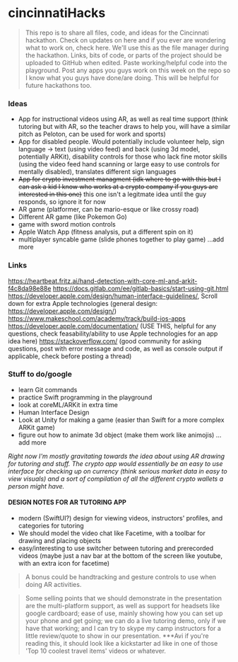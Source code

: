 # cincinnatiHacks

> This repo is to share all files, code, and ideas for the Cincinnati hackathon. Check on updates on here and if you ever are wondering what to work on, check here. We'll use this as the file manager during the hackathon. Links, bits of code, or parts of the project should be uploaded to GitHub when edited. Paste working/helpful code into the playground. Post any apps you guys work on this week on the repo so I know what you guys have done/are doing. This will be helpful for future hackathons too.

### Ideas
 - App for instructional videos using AR, as well as real time support (think tutoring but with AR, so the teacher draws to help you, will have a similar pitch as Peloton, can be used for work and sports)
 - App for disabled people. Would potentially include volunteer help, sign language -> text (using video feed) and back (using 3d model, potentially ARKit), disability controls for those who lack fine motor skills (using the video feed hand scanning or large easy to use controls for mentally disabled), translates different sign languages
 - ~~App for crypto investment managment (idk where to go with this but I can ask a kid I know who works at a crypto company if you guys are interested in this one)~~ this one isn't a legitmate idea until the guy responds, so ignore it for now
 - AR game (platformer, can be mario-esque or like crossy road)
 - Different AR game (like Pokemon Go)
 - game with sword motion controls
 - Apple Watch App (fitness analysis, put a different spin on it)
 - multiplayer syncable game (slide phones together to play game)
 ...add more

### Links

https://heartbeat.fritz.ai/hand-detection-with-core-ml-and-arkit-f4c8da98e88e
https://docs.gitlab.com/ee/gitlab-basics/start-using-git.html
https://developer.apple.com/design/human-interface-guidelines/, Scroll down for extra Apple technologies (general design: https://developer.apple.com/design/)
https://www.makeschool.com/academy/track/build-ios-apps
https://developer.apple.com/documentation/ (USE THIS, helpful for any questions, check feasability/ability to use Apple technologies for an app idea here)
https://stackoverflow.com/ (good community for asking questions, post with error message and code, as well as console output if applicable, check before posting a thread)

### Stuff to do/google
 - learn Git commands
 - practice Swift programming in the playground
 - look at coreML/ARKit in extra time
 - Human Interface Design
 - Look at Unity for making a game (easier than Swift for a more complex ARKit game)
 - figure out how to animate 3d object (make them work like animojis)
... add more

_Right now I'm mostly gravitating towards the idea about using AR drawing for tutoring and stuff. The crypto app would essentially be an easy to use interface for checking up on currency (think serious market data in easy to view visuals) and a sort of compilation of all the different crypto wallets a person might have._
#### DESIGN NOTES FOR AR TUTORING APP
- modern (SwiftUI?) design for viewing videos, instructors' profiles, and categories for tutoring
- We should model the video chat like Facetime, with a toolbar for drawing and placing objects
- easy/interesting to use switcher between tutoring and prerecorded videos (maybe just a nav bar at the bottom of the screen like youtube, with an extra icon for facetime)
> A bonus could be handtracking and gesture controls to use when doing AR activities.

> Some selling points that we should demonstrate in the presentation are the multi-platform support, as well as support for headsets like google cardboard; ease of use, mainly showing how you can set up your phone and get going; we can do a live tutoring demo, only if we have that working; and I can try to skype my camp instructors for a little review/quote to show in our presentation. 
***Avi if you're reading this, it should look like a kickstarter ad like in one of those 'Top 10 coolest travel items' videos or whatever.
